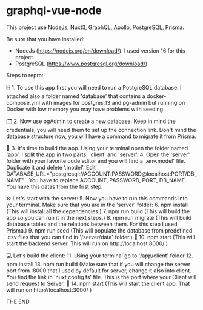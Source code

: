 # graphql-vue-node
This project use NodeJs, Nuxt3, GraphQL, Apollo, PostgreSQL, Prisma. 

Be sure that you have installed:
- NodeJs (https://nodejs.org/en/download/). I used version 16 for this project.
- PostgreSQL (https://www.postgresql.org/download/)

Steps to repro:

🗄 1. To use this app first you will need to run a PostgreSQL database. I attached also a folder named 'database' that contains a docker-compose.yml with images for postgres:13 and pg-admin but running on Docker with low memory you may have problems with seeding.

🗂 2. Now use pgAdmin to create a new database. Keep in mind the credentials, you will need them to set up the connection link. Don't mind the database structure now, you will have a command to migrate it from Prisma.

🔧 3. It's time to build the app. Using your terminal open the folder named 'app'. I split the app in two parts, 'client' and 'server'.
   4. Open the 'server' folder with your favorite code editor and you will find a '.env.model' file. Duplicate it and delete '.model'. 
     Edit DATABASE_URL="postgresql://ACCOUNT:PASSWORD@localhost:PORT/DB_NAME" . You have to replace ACCOUNT, PASSWORD, PORT, DB_NAME. You have this datas from the first step.
     
⚙️ Let's start with the server:
   5. Now you have to run this commands into your terminal. Make sure that you are in the 'server' folder:
   6. npm install (This will install all the dependencies.)
   7. npm run build (This will build the app so you can run it in the next steps.)
   8. npm run migrate (This will build database tables and the relations between them. For this step I used Prisma.)
   9. npm run seed (This will populate the database from predefined .csv files that you can find in '/server/data' folder.)
🚀 10. npm start (This will start the backend server. This will run on http://localhost:8000/ )

💻 Let's build the client:
   11. Using your terminal go to '/app/client' folder
   12. npm install
   13. npm run build (Make sure that if you will change the server port from :8000 that I used by default for server, change it also into client. You find the link in 'nuxt.config.ts' file. This is the port where your Client will send request to Server.
🚀 14. npm start (This will start the client app. That will run on http://localhost:3000/ )

 
  THE END
 

    


